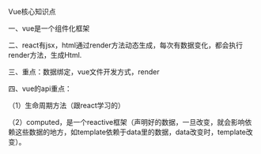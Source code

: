 

Vue核心知识点

一、vue是一个组件化框架

二、react有jsx，html通过render方法动态生成，每次有数据变化，都会执行render方法，生成Html.

三、重点：数据绑定，vue文件开发方式，render

四、vue的api重点：

（1）生命周期方法（跟react学习的）

（2）computed，是一个reactive框架（声明好的数据，一旦改变，就会影响依赖这些数据的地方，如template依赖于data里的数据，data改变时，template改变）。